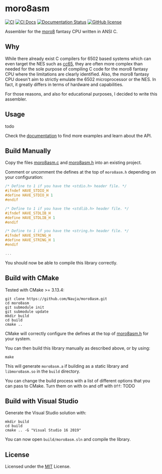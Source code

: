 # moro8asm

[![CI](https://github.com/Nauja/moro8asm/actions/workflows/CI.yml/badge.svg)](https://github.com/Nauja/moro8asm/actions/workflows/CI.yml)
[![CI Docs](https://github.com/Nauja/moro8asm/actions/workflows/CI_docs.yml/badge.svg)](https://github.com/Nauja/moro8asm/actions/workflows/CI_docs.yml)
[![Documentation Status](https://readthedocs.org/projects/moro8asm/badge/?version=latest)](https://moro8asm.readthedocs.io/en/latest/?badge=latest)
[![GitHub license](https://img.shields.io/badge/license-MIT-blue.svg)](https://raw.githubusercontent.com/Nauja/moro8asm/master/LICENSE)

Assembler for the [moro8](https://github.com/Nauja/moro8) fantasy CPU written in ANSI C.

## Why

While there already exist C compilers for 6502 based systems which can even target the NES such as [cc65](https://github.com/cc65/cc65), they are often more complex than needed for the sole purpose of compiling C code for the moro8 fantasy CPU where the limitations are clearly identified. Also, the moro8 fantasy CPU doesn't aim to strictly emulate the 6502 microprocessor or the NES. In fact, it greatly differs in terms of hardware and capabilities.

For those reasons, and also for educational purposes, I decided to write this assembler.

## Usage

todo

Check the [documentation](https://moro8asm.readthedocs.io/en/latest/) to find more examples and learn about the API.

## Build Manually

Copy the files [moro8asm.c](https://github.com/Nauja/moro8asm/blob/main/moro8asm.c) and [moro8asm.h](https://github.com/Nauja/moro8asm/blob/main/moro8asm.h) into an existing project.

Comment or uncomment the defines at the top of `moro8asm.h` depending on your configuration:

```c
/* Define to 1 if you have the <stdio.h> header file. */
#ifndef HAVE_STDIO_H
#define HAVE_STDIO_H 1
#endif

/* Define to 1 if you have the <stdlib.h> header file. */
#ifndef HAVE_STDLIB_H
#define HAVE_STDLIB_H 1
#endif

/* Define to 1 if you have the <string.h> header file. */
#ifndef HAVE_STRING_H
#define HAVE_STRING_H 1
#endif

...
```

You should now be able to compile this library correctly.

## Build with CMake

Tested with CMake >= 3.13.4:

```
git clone https://github.com/Nauja/moro8asm.git
cd moro8asm
git submodule init
git submodule update
mkdir build
cd build
cmake ..
```

CMake will correctly configure the defines at the top of [moro8asm.h](https://github.com/Nauja/moro8asm/blob/main/fs.h) for your system.

You can then build this library manually as described above, or by using:

```
make
```

This will generate `moro8asm.a` if building as a static library and `libmoro8asm.so` in the `build` directory.

You can change the build process with a list of different options that you can pass to CMake. Turn them on with `On` and off with `Off`:
TODO

## Build with Visual Studio

Generate the Visual Studio solution with:

```
mkdir build
cd build
cmake .. -G "Visual Studio 16 2019"
```

You can now open `build/moro8asm.sln` and compile the library.

## License

Licensed under the [MIT](https://github.com/Nauja/moro8asm/blob/main/LICENSE) License.
